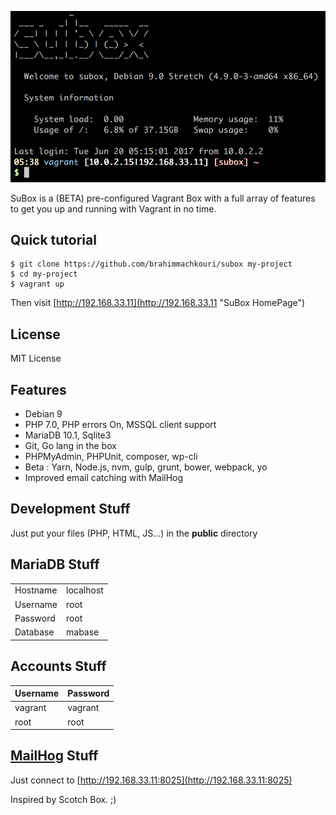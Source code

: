 
![SuBox](https://raw.githubusercontent.com/brahimmachkouri/subox-infos/master/images/subox.png)

SuBox is a (BETA) pre-configured Vagrant Box with a full array of features to get you up and running with Vagrant in no time. 

## Quick tutorial

```
$ git clone https://github.com/brahimmachkouri/subox my-project
$ cd my-project
$ vagrant up
```

Then visit [http://192.168.33.11](http://192.168.33.11 "SuBox HomePage")

## License 

MIT License

## Features

* Debian 9
* PHP 7.0, PHP errors On, MSSQL client support
* MariaDB 10.1, Sqlite3
* Git, Go lang in the box
* PHPMyAdmin, PHPUnit, composer, wp-cli
* Beta : Yarn, Node.js, nvm, gulp, grunt, bower, webpack, yo 
* Improved email catching with MailHog

## Development Stuff

Just put your files (PHP, HTML, JS...) in the **public** directory 

## MariaDB Stuff

|           |            |
|-----------|------------|
| Hostname  | localhost  |
| Username  | root       |
| Password  | root       |
| Database  | mabase     |

## Accounts Stuff

| Username  | Password   |
|-----------|------------|
| vagrant   | vagrant    |
| root      | root       |

## [MailHog](https://github.com/mailhog/MailHog) Stuff

Just connect to [http://192.168.33.11:8025](http://192.168.33.11:8025)

Inspired by Scotch Box. ;)
